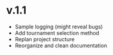 # v.1.1
- Sample logging (might reveal bugs)
- Add tournament selection method
- Replan project structure
- Reorganize and clean documentation